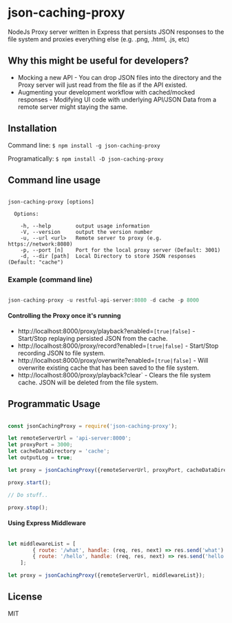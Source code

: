# json-caching-proxy

NodeJs Proxy server written in Express that persists JSON responses to the file system and proxies everything else (e.g. .png, .html, .js, etc)

## Why this might be useful for developers?

* Mocking a new API - You can drop JSON files into the directory and the Proxy server will just read from the file as if the API existed. 
* Augmenting your development workflow with cached/mocked responses - Modifying UI code with underlying API/JSON Data from a remote server might staying the same.

## Installation

Command line: ``` $ npm install -g json-caching-proxy ```

Programatically: ``` $ npm install -D json-caching-proxy ```

## Command line usage

```

json-caching-proxy [options]

  Options:

    -h, --help        output usage information
    -V, --version     output the version number
    -u, --url <url>   Remote server to proxy (e.g. https://network:8080)
    -p, --port [n]    Port for the local proxy server (Default: 3001)
    -d, --dir [path]  Local Directory to store JSON responses (Default: "cache")

```


### Example (command line)

```js

json-caching-proxy -u restful-api-server:8080 -d cache -p 8000

```

#### Controlling the Proxy once it's running

* http://localhost:8000/proxy/playback?enabled=`[true|false]` - Start/Stop replaying persisted JSON from the cache.
* http://localhost:8000/proxy/record?enabled=`[true|false]` - Start/Stop recording JSON to file system.
* http://localhost:8000/proxy/overwrite?enabled=`[true|false]` - Will overwrite existing cache that has been saved to the file system.
* http://localhost:8000/proxy/playback?clear` - Clears the file system cache. JSON will be deleted from the file system.


## Programmatic Usage

```js

const jsonCachingProxy = require('json-caching-proxy');

let remoteServerUrl = 'api-server:8000';
let proxyPort = 3000;
let cacheDataDirectory = 'cache';
let outputLog = true;

let proxy = jsonCachingProxy({remoteServerUrl, proxyPort, cacheDataDirectory, outputLog});

proxy.start();

// Do stuff..

proxy.stop();

```

#### Using Express Middleware

```js

let middlewareList = [
		{ route: '/what', handle: (req, res, next) => res.send('what') },
    	{ route: '/hello', handle: (req, res, next) => res.send('hello') }
	];

let proxy = jsonCachingProxy({remoteServerUrl, middlewareList});

```

## License

MIT
